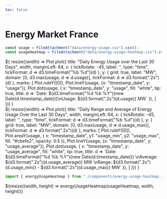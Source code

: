 ```yaml
---
toc: false
---
```


<div>
  <h1>Energy Market France</h1>
</div>

```js
const usage = FileAttachment("data/energy-usage.csv").csv();
const usageHeatmap = FileAttachment("data/energy-usage-heatmap.csv").csv();
```

<div class="grid grid-cols-1" style="grid-auto-rows: 504px;">
  <div class="card">
  ${
    resize((width) => Plot.plot({
      title: "Daily Energy Usage over the Last 30 Days",
      width,
      marginLeft: 64,
      x: {
        tickRotate: -45,
        label: '',
        type: "time",
        tickFormat: d => d3.timeFormat("%b %d")(d)
      },
      y: {
        grid: true,
        label: "MW",
        domain: [0, d3.max(usage, d => d.usage)],
        tickFormat: d => d3.format(".2s")(d)
      },
      marks: [
        Plot.ruleY([0]),
        Plot.lineY(usage, {x: "timestamp_date", y: "usage"}),
        Plot.dot(usage, {
          x: "timestamp_date",
          y: "usage",
          fill: "white", 
          tip: true,
          title: d => `Date: ${d3.timeFormat("%d %b %Y")(new Date(d.timestamp_date))}\nUsage: ${d3.format(".2s")(d.usage)} MW`
        }),
      ]
    }))
  }</div>
</div>

<div class="grid grid-cols-1" style="grid-auto-rows: 504px;">
  <div class="card">
  ${
    resize((width) => Plot.plot({
      title: "Daily Range and Average of Energy Usage Over the Last 30 Days",
      width,
      marginLeft: 64,
      x: {
        tickRotate: -45,
        label: '',
        type: "time",
        tickFormat: d => d3.timeFormat("%b %d")(d)
      },
      y: {
        grid: true,
        label: "MW",
        domain: [0, d3.max(usage, d => d.usage_max)],
        tickFormat: d => d3.format(".2s")(d)
      },
      marks: [
        Plot.ruleY([0]),
        Plot.areaY(usage, {
          x: "timestamp_date",
          y1: "usage_min", 
          y2: "usage_max",
          fill: "#cbefe2",
          opacity: 0.5
        }),
        Plot.lineY(usage, {x: "timestamp_date", y: "usage_average"}),
        Plot.dot(usage, {
          x: "timestamp_date",
          y: "usage_average",
          fill: "white", 
          tip: true,
          title: d => `Date: ${d3.timeFormat("%d %b %Y")(new Date(d.timestamp_date))}
          \nAverage: ${d3.format(".2s")(d.usage_average)} MW
          \nRange: ${d3.format(".2s")(d.usage_min)} - ${d3.format(".2s")(d.usage_max)} MW`
        }),
      ]
    }))
  }</div>
</div>

```js
import { energyUsageHeatmap } from "./components/energy-usage-heatmap.js";
```

<div class="grid grid-cols-1" style="grid-auto-rows: 504px;">
  <div class="card">
    ${resize((width, height) => energyUsageHeatmap(usageHeatmap, width, height))}
  </div>
</div>

